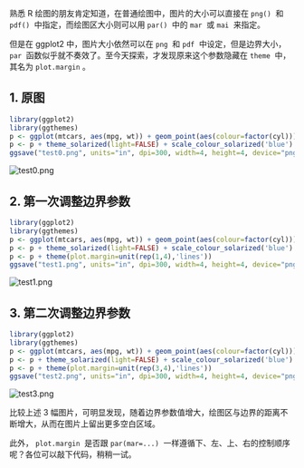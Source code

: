 熟悉 R 绘图的朋友肯定知道，在普通绘图中，图片的大小可以直接在 `png()`  和 `pdf()`  中指定，而绘图区大小则可以用 `par()`  中的 `mar`  或 `mai`  来指定。

但是在 ggplot2 中，图片大小依然可以在 `png`  和 `pdf`  中设定，但是边界大小， `par`  函数似乎就不奏效了。至今天探索，才发现原来这个参数隐藏在 `theme`  中，其名为 `plot.margin` 。

## 1. 原图

```r
library(ggplot2)
library(ggthemes)
p <- ggplot(mtcars, aes(mpg, wt)) + geom_point(aes(colour=factor(cyl))) + guides(color=F)
p <- p + theme_solarized(light=FALSE) + scale_colour_solarized('blue')
ggsave("test0.png", units="in", dpi=300, width=4, height=4, device="png")
```

![test0.png](https://shub-1251708715.cos.ap-guangzhou.myqcloud.com/elog-cookbook-img/FsVQvwY2GAZJJU8-Uc8wHbB001in.png)

## 2. 第一次调整边界参数

```r
library(ggplot2)
library(ggthemes)
p <- ggplot(mtcars, aes(mpg, wt)) + geom_point(aes(colour=factor(cyl))) + guides(color=F)
p <- p + theme_solarized(light=FALSE) + scale_colour_solarized('blue')
p <- p + theme(plot.margin=unit(rep(1,4),'lines'))
ggsave("test1.png", units="in", dpi=300, width=4, height=4, device="png")
```

![test1.png](https://shub-1251708715.cos.ap-guangzhou.myqcloud.com/elog-cookbook-img/FlT7xm5tQQjc489eE0zd9BaCBR2v.png)

## 3. 第二次调整边界参数

```r
library(ggplot2)
library(ggthemes)
p <- ggplot(mtcars, aes(mpg, wt)) + geom_point(aes(colour=factor(cyl))) + guides(color=F)
p <- p + theme_solarized(light=FALSE) + scale_colour_solarized('blue')
p <- p + theme(plot.margin=unit(rep(3,4),'lines'))
ggsave("test2.png", units="in", dpi=300, width=4, height=4, device="png")
```

![test3.png](https://shub-1251708715.cos.ap-guangzhou.myqcloud.com/elog-cookbook-img/FlHN-gS_YGQorvGsJYBcIPSteTs2.png)

比较上述 3 幅图片，可明显发现，随着边界参数值增大，绘图区与边界的距离不断增大，从而在图片上留出更多空白区域。

此外， `plot.margin`  是否跟 `par(mar=...)`  一样遵循下、左、上、右的控制顺序呢？各位可以敲下代码，稍稍一试。
